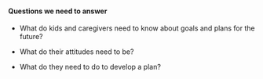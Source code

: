 #### Questions we need to answer

* What do kids and caregivers need to know about goals and plans for the future?

* What do their attitudes need to be?

* What do they need to do to develop a plan?
